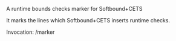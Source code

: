 A runtime bounds checks marker for Softbound+CETS

It marks the lines which Softbound+CETS inserts runtime checks.

Invocation: /marker <binary file>
